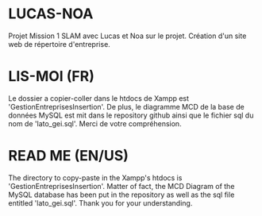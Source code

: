 # LUCAS-NOA
Projet Mission 1 SLAM avec Lucas et Noa sur le projet. Création d'un site web de répertoire d'entreprise.

# LIS-MOI (FR)
Le dossier a copier-coller dans le htdocs de Xampp est 'GestionEntreprisesInsertion'. De plus, le diagramme MCD de la base de données MySQL est mit dans le repository github ainsi que le fichier sql du nom de 'lato_gei.sql'. Merci de votre compréhension.

# READ ME (EN/US)
The directory to copy-paste in the Xampp's htdocs is 'GestionEntreprisesInsertion'. Matter of fact, the MCD Diagram of the MySQL database has been put in the repository as well as the sql file entitled 'lato_gei.sql'. Thank you for your understanding.
